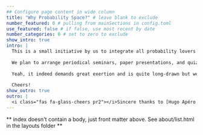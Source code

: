 ```yaml
---
## Configure page content in wide column
title: "Why Probability Space?" # leave blank to exclude
number_featured: 0 # pulling from mainSections in config.toml
use_featured: false # if false, use most recent by date
number_categories: 0 # set to zero to exclude
show_intro: true
intro: |
  This is a small initiative by us to integrate all probability lovers and to create a platform for research and discussion open to all interested folks. Research proposals or problems in the field of probability or measure theory are welcome. Feel free to reach out to us as we are quite keen to learn more and work together as a team to reach a standpoint.
  
  We plan to arrange periodical seminars, paper presentations, and quizzes to stimulate and hone our outlook towards research. Further down the line, apart from being the holy grail of innovation in probabilistic thinking, we collectively aim to decipher unsolved conundrums in this field.
  
  Yeah, it indeed demands great exertion and is quite long-drawn but we sincerely hope for a lovely collaborative experience, as we are more interested in the journey rather than the destination! But what is the destination anyway? As a wise man once said, "A reasonable probability is the only certainty". 
  
  Cheers!
show_outro: true
outro: |
  <i class="fas fa-glass-cheers pr2"></i>Sincere thanks to [Hugo Apéro & Alison Hill](https://www.apreshill.com/project/hugo-apero/) from the team of Probability Space for hosting the theme of this website.
---
```


** index doesn't contain a body, just front matter above.
See about/list.html in the layouts folder **